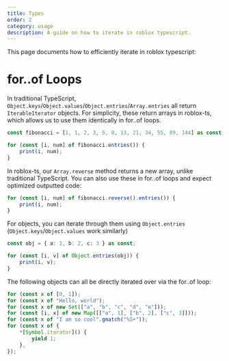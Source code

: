 ```yaml
---
title: Types
order: 2
category: usage
description: A guide on how to iterate in roblox typescript.
---
```


This page documents how to efficiently iterate in roblox typescript:

# for..of Loops
In traditional TypeScript, `Object.keys`/`Object.values`/`Object.entries`/`Array.entries` all return `IterableIterator` objects. For simplicity, these return arrays in roblox-ts, which allows us to use them identically in for..of loops.

```ts
const fibonacci = [1, 1, 2, 3, 5, 8, 13, 21, 34, 55, 89, 144] as const;

for (const [i, num] of fibonacci.entries()) {
	print(i, num);
}
```

In roblox-ts, our `Array.reverse` method returns a new array, unlike traditional TypeScript. You can also use these in for..of loops and expect optimized outputted code:

```ts
for (const [i, num] of fibonacci.reverse().entries()) {
	print(i, num);
}
```

For objects, you can iterate through them using `Object.entries` (`Object.keys`/`Object.values` work similarly)

```ts
const obj = { a: 1, b: 2, c: 3 } as const;

for (const [i, v] of Object.entries(obj)) {
	print(i, v);
}
```

The following objects can all be directly iterated over via the for..of loop:

```ts
for (const x of [0, 1]);
for (const x of "Hello, world");
for (const x of new Set(["a", "b", "c", "d", "e"]));
for (const [i, x] of new Map([["a", 1], ["b", 2], ["c", 3]]));
for (const x of "I am so cool".gmatch("%S+"));
for (const x of {
	*[Symbol.iterator]() {
		yield 1;
	},
});
```
